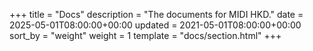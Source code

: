 +++
title = "Docs"
description = "The documents for MIDI HKD."
date = 2025-05-01T08:00:00+00:00
updated = 2021-05-01T08:00:00+00:00
sort_by = "weight"
weight = 1
template = "docs/section.html"
+++
